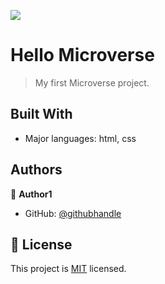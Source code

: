 ![](https://img.shields.io/badge/Microverse-blueviolet)

# Hello Microverse

> My first Microverse project.


## Built With

- Major languages: html, css


## Authors

👤 **Author1**

- GitHub: [@githubhandle]([https://github.com/githubhandle](https://github.com/jaferIdrees))




## 📝 License

This project is [MIT](./MIT.md) licensed.
